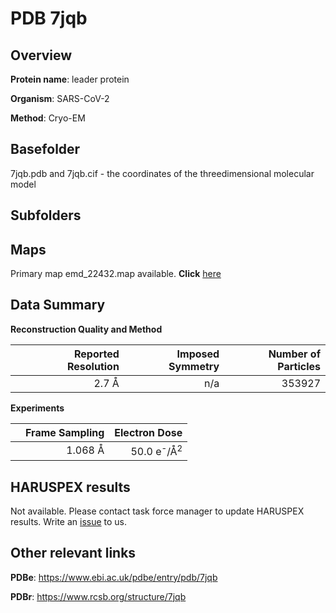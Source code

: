 # PDB 7jqb

## Overview

**Protein name**: leader protein

**Organism**: SARS-CoV-2

**Method**: Cryo-EM



## Basefolder

7jqb.pdb and 7jqb.cif - the coordinates of the threedimensional molecular model

## Subfolders









## Maps

Primary map emd_22432.map available. **Click** [here](http://ftp.wwpdb.org/pub/emdb/structures/EMD-22432/map/) 

## Data Summary
**Reconstruction Quality and Method**

|   | Reported Resolution | Imposed Symmetry | Number of Particles |
|---|-------------:|----------------:|--------------:|
|   |2.7 Å|n/a|353927|

**Experiments**

|   | Frame Sampling | Electron Dose |
|---|-------------:|----------------:|
|   |1.068 Å|50.0 e<sup>-</sup>/Å<sup>2</sup>|

## HARUSPEX results

Not available. Please contact task force manager to update HARUSPEX results. Write an [issue](https://github.com/thorn-lab/coronavirus_structural_task_force/issues) to us.

## Other relevant links 
**PDBe**:  https://www.ebi.ac.uk/pdbe/entry/pdb/7jqb
 
**PDBr**: https://www.rcsb.org/structure/7jqb 
